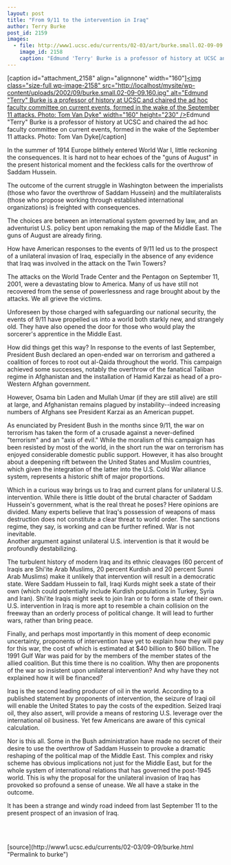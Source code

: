 ```yaml
---
layout: post
title: "From 9/11 to the intervention in Iraq"
author: Terry Burke
post_id: 2159
images:
  - file: http://www1.ucsc.edu/currents/02-03/art/burke.small.02-09-09.160.jpg
    image_id: 2158
    caption: "Edmund 'Terry' Burke is a professor of history at UCSC and chaired the ad hoc faculty committee on current events, formed in the wake of the September 11 attacks. Photo: Tom Van Dyke"
---
```


[caption id="attachment_2158" align="alignnone" width="160"]<a href="http://localhost/mysite/wp-content/uploads/2002/09/burke.small.02-09-09.160.jpg"><img class="size-full wp-image-2158" src="http://localhost/mysite/wp-content/uploads/2002/09/burke.small.02-09-09.160.jpg" alt="Edmund "Terry" Burke is a professor of history at UCSC and chaired the ad hoc faculty committee on current events, formed in the wake of the September 11 attacks. Photo: Tom Van Dyke" width="160" height="230" /></a>Edmund "Terry" Burke is a professor of history at UCSC and chaired the ad hoc faculty committee on current events, formed in the wake of the September 11 attacks. Photo: Tom Van Dyke[/caption]
<p>
  In the summer of 1914 Europe blithely entered World War I, little reckoning the consequences. It is hard not to hear echoes of the "guns of August" in the present historical moment and the feckless calls for the overthrow of Saddam Hussein.
</p>
<p>
  The outcome of the current struggle in Washington between the imperialists (those who favor the overthrow of Saddam Hussein) and the multilateralists (those who propose working through established international organizations) is freighted with consequences.
</p>
<p>
  The choices are between an international system governed by law, and an adventurist U.S. policy bent upon remaking the map of the Middle East. The guns of August are already firing.
</p>
<p>
  How have American responses to the events of 9/11 led us to the prospect of a unilateral invasion of Iraq, especially in the absence of any evidence that Iraq was involved in the attack on the Twin Towers?
</p>
<p>
  The attacks on the World Trade Center and the Pentagon on September 11, 2001, were a devastating blow to America. Many of us have still not recovered from the sense of powerlessness and rage brought about by the attacks. We all grieve the victims.
</p>
<p>
  Unforeseen by those charged with safeguarding our national security, the events of 9/11 have propelled us into a world both starkly new, and strangely old. They have also opened the door for those who would play the sorcerer's apprentice in the Middle East.
</p>
<p>
  How did things get this way? In response to the events of last September, President Bush declared an open-ended war on terrorism and gathered a coalition of forces to root out al-Qaida throughout the world. This campaign achieved some successes, notably the overthrow of the fanatical Taliban regime in Afghanistan and the installation of Hamid Karzai as head of a pro-Western Afghan government.
</p>
<p>
  However, Osama bin Laden and Mullah Umar (if they are still alive) are still at large, and Afghanistan remains plagued by instability--indeed increasing numbers of Afghans see President Karzai as an American puppet.<br>
</p>
<p>
  As enunciated by President Bush in the months since 9/11, the war on terrorism has taken the form of a crusade against a never-defined "terrorism" and an "axis of evil." While the moralism of this campaign has been resisted by most of the world, in the short run the war on terrorism has enjoyed considerable domestic public support. However, it has also brought about a deepening rift between the United States and Muslim countries, which given the integration of the latter into the U.S. Cold War alliance system, represents a historic shift of major proportions.
</p>
<p>
  Which in a curious way brings us to Iraq and current plans for unilateral U.S. intervention. While there is little doubt of the brutal character of Saddam Hussein's government, what is the real threat he poses? Here opinions are divided. Many experts believe that Iraq's possession of weapons of mass destruction does not constitute a clear threat to world order. The sanctions regime, they say, is working and can be further refined. War is not inevitable.<br>
  Another argument against unilateral U.S. intervention is that it would be profoundly destabilizing.
</p>
<p>
  The turbulent history of modern Iraq and its ethnic cleavages (60 percent of Iraqis are Shi'ite Arab Muslims, 20 percent Kurdish and 20 percent Sunni Arab Muslims) make it unlikely that intervention will result in a democratic state. Were Saddam Hussein to fall, Iraqi Kurds might seek a state of their own (which could potentially include Kurdish populations in Turkey, Syria and Iran). Shi'ite Iraqis might seek to join Iran or to form a state of their own. U.S. intervention in Iraq is more apt to resemble a chain collision on the freeway than an orderly process of political change. It will lead to further wars, rather than bring peace.
</p>
<p>
  Finally, and perhaps most importantly in this moment of deep economic uncertainty, proponents of intervention have yet to explain how they will pay for this war, the cost of which is estimated at $40 billion to $60 billion. The 1991 Gulf War was paid for by the members of the member states of the allied coalition. But this time there is no coalition. Why then are proponents of the war so insistent upon unilateral intervention? And why have they not explained how it will be financed?
</p>
<p>
  Iraq is the second leading producer of oil in the world. According to a published statement by proponents of intervention, the seizure of Iraqi oil will enable the United States to pay the costs of the expedition. Seized Iraqi oil, they also assert, will provide a means of restoring U.S. leverage over the international oil business. Yet few Americans are aware of this cynical calculation.
</p>
<p>
  Nor is this all. Some in the Bush administration have made no secret of their desire to use the overthrow of Saddam Hussein to provoke a dramatic reshaping of the political map of the Middle East. This complex and risky scheme has obvious implications not just for the Middle East, but for the whole system of international relations that has governed the post-1945 world. This is why the proposal for the unilateral invasion of Iraq has provoked so profound a sense of unease. We all have a stake in the outcome.<br>
</p>
<p>
  It has been a strange and windy road indeed from last September 11 to the present prospect of an invasion of Iraq.
</p>
<p>
  <br>
  <br>

</p>
<p>

</p>
[source](http://www1.ucsc.edu/currents/02-03/09-09/burke.html "Permalink to burke")
